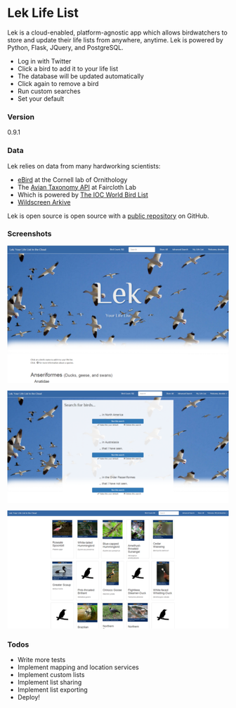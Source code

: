 # Lek Life List

Lek is a cloud-enabled, platform-agnostic app which allows birdwatchers to store and update their life lists from anywhere, anytime. Lek is powered by Python, Flask, JQuery, and PostgreSQL.

  - Log in with Twitter
  - Click a bird to add it to your life list
  - The database will be updated automatically
  - Click again to remove a bird
  - Run custom searches
  - Set your default

### Version
0.9.1

### Data

Lek relies on data from many hardworking scientists:

* [eBird](http://ebird.org/content/ebird/) at the Cornell lab of Ornithology
* The [Avian Taxonomy API](http://birds.faircloth-lab.org/) at Faircloth Lab
* Which is powered by [The IOC World Bird List](http://www.worldbirdnames.org/)
* [Wildscreen Arkive](http://www.arkive.org/)

Lek is open source is open source with a [public repository](https://github.com/dovekie/final_project) on GitHub.

### Screenshots

![Lek homepage screengrab](https://github.com/dovekie/final_project/blob/master/screengrabs/Lek-homepage.png)

![Lek saved searches screengrab](https://github.com/dovekie/final_project/blob/master/screengrabs/Lek-saved-search.png)

![Lek gallery screengrab](https://github.com/dovekie/final_project/blob/master/screengrabs/Lek-gallery.png)

### Todos

 - Write more tests
 - Implement mapping and location services
 - Implement custom lists
 - Implement list sharing
 - Implement list exporting
 - Deploy!


